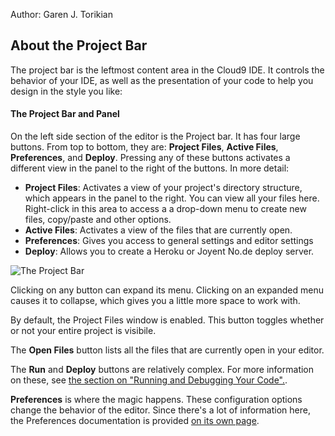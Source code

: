 Author: Garen J. Torikian

## About the Project Bar

The project bar is the leftmost content area in the Cloud9 IDE. It controls the behavior of your IDE, as well as the presentation of your code to help you design in the style you like:

#### The Project Bar and Panel

On the left side section of the editor is the Project bar. It has four large buttons. From top to bottom, they are: **Project Files**, **Active Files**, **Preferences**, and **Deploy**. Pressing any of these buttons activates a different view in the panel to the right of the buttons. In more detail:

* **Project Files**: Activates a view of your project's directory structure, which appears in the panel to the right. You can view all your files here. Right-click in this area to access a a drop-down menu to create new files, copy/paste and other options.
* **Active Files**: Activates a view of the files that are currently open.
* **Preferences**: Gives you access to general settings and editor settings
* **Deploy**: Allows you to create a Heroku or Joyent No.de deploy server.


![The Project Bar](./images/project_bar.png)

Clicking on any button can expand its menu. Clicking on an expanded menu causes it to collapse, which gives you a little more space to work with.

By default, the Project Files window is enabled. This button toggles whether or not your entire project is visibile.

The **Open Files** button lists all the files that are currently open in your editor.

The **Run** and **Deploy** buttons are relatively complex. For more information on these, see [the section on "Running and Debugging Your Code".](./running_and_debugging_your_code.html).

**Preferences** is where the magic happens. These configuration options change the behavior of the editor. Since there's a lot of information here, the Preferences documentation is provided [on its own page](ide_preferences.html).